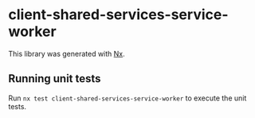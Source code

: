 # client-shared-services-service-worker

This library was generated with [Nx](https://nx.dev).

## Running unit tests

Run `nx test client-shared-services-service-worker` to execute the unit tests.
